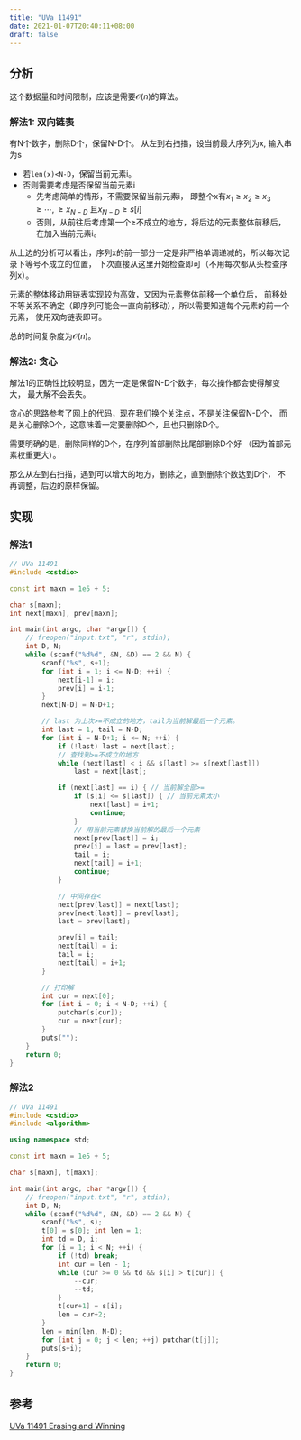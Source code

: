 ```yaml
---
title: "UVa 11491"
date: 2021-01-07T20:40:11+08:00
draft: false
---
```


## 分析

这个数据量和时间限制，应该是需要$\mathcal{O} (n)$的算法。

### 解法1: 双向链表

有N个数字，删除D个，保留N-D个。
从左到右扫描，设当前最大序列为x, 输入串为s
- 若`len(x)<N-D`，保留当前元素i。
- 否则需要考虑是否保留当前元素i
    - 先考虑简单的情形，不需要保留当前元素i，
即整个x有$x_1 \geqslant x_2 \geqslant x_3 \geqslant \cdots, \geqslant x_{N-D}$
且$x_{N-D} \geqslant s[i]$
    - 否则，从前往后考虑第一个$\geqslant$不成立的地方，将后边的元素整体前移后，在加入当前元素i。

从上边的分析可以看出，序列x的前一部分一定是非严格单调递减的，所以每次记录下等号不成立的位置，
下次直接从这里开始检查即可（不用每次都从头检查序列x）。

元素的整体移动用链表实现较为高效，又因为元素整体前移一个单位后，
前移处不等关系不确定（即序列可能会一直向前移动），所以需要知道每个元素的前一个元素，
使用双向链表即可。

总的时间复杂度为$\mathcal{O} (n)$。

### 解法2: 贪心

解法1的正确性比较明显，因为一定是保留N-D个数字，每次操作都会使得解变大，
最大解不会丢失。

贪心的思路参考了网上的代码，现在我们换个关注点，不是关注保留N-D个，
而是关心删除D个，这意味着一定要删除D个，且也只删除D个。

需要明确的是，删除同样的D个，在序列首部删除比尾部删除D个好
（因为首部元素权重更大）。

那么从左到右扫描，遇到可以增大的地方，删除之，直到删除个数达到D个，
不再调整，后边的原样保留。

## 实现

### 解法1

```cpp
// UVa 11491
#include <cstdio>

const int maxn = 1e5 + 5;

char s[maxn];
int next[maxn], prev[maxn];

int main(int argc, char *argv[]) {
    // freopen("input.txt", "r", stdin);
    int D, N;
    while (scanf("%d%d", &N, &D) == 2 && N) {
        scanf("%s", s+1);
        for (int i = 1; i <= N-D; ++i) {
            next[i-1] = i;
            prev[i] = i-1;
        }
        next[N-D] = N-D+1;

        // last 为上次>=不成立的地方，tail为当前解最后一个元素。
        int last = 1, tail = N-D;
        for (int i = N-D+1; i <= N; ++i) {
            if (!last) last = next[last];
            // 查找到>=不成立的地方
            while (next[last] < i && s[last] >= s[next[last]])
                last = next[last];

            if (next[last] == i) { // 当前解全部>=
                if (s[i] <= s[last]) { // 当前元素太小
                    next[last] = i+1;
                    continue;
                }
                // 用当前元素替换当前解的最后一个元素
                next[prev[last]] = i;
                prev[i] = last = prev[last];
                tail = i;
                next[tail] = i+1;
                continue;
            }

            // 中间存在<
            next[prev[last]] = next[last];
            prev[next[last]] = prev[last];
            last = prev[last];

            prev[i] = tail;
            next[tail] = i;
            tail = i;
            next[tail] = i+1;
        }

        // 打印解
        int cur = next[0];
        for (int i = 0; i < N-D; ++i) {
            putchar(s[cur]);
            cur = next[cur];
        }
        puts("");
    }
    return 0;
}
```

### 解法2

```cpp
// UVa 11491
#include <cstdio>
#include <algorithm>

using namespace std;

const int maxn = 1e5 + 5;

char s[maxn], t[maxn];

int main(int argc, char *argv[]) {
    // freopen("input.txt", "r", stdin);
    int D, N;
    while (scanf("%d%d", &N, &D) == 2 && N) {
        scanf("%s", s);
        t[0] = s[0]; int len = 1;
        int td = D, i;
        for (i = 1; i < N; ++i) {
            if (!td) break;
            int cur = len - 1;
            while (cur >= 0 && td && s[i] > t[cur]) {
                --cur;
                --td;
            }
            t[cur+1] = s[i];
            len = cur+2;
        }
        len = min(len, N-D);
        for (int j = 0; j < len; ++j) putchar(t[j]);
        puts(s+i);
    }
    return 0;
}
```

## 参考

[UVa 11491 Erasing and Winning](https://www.cnblogs.com/DynastySun/p/9349026.html)
